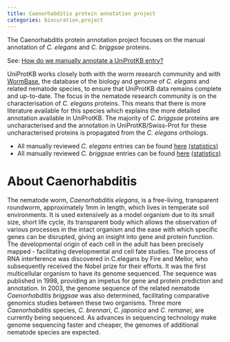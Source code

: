 ```yaml
---
title: Caenorhabditis protein annotation project
categories: biocuration,project
---
```


The Caenorhabditis protein annotation project focuses on the manual annotation of *C. elegans* and *C. briggsae* proteins.

See: [How do we manually annotate a UniProtKB entry?](https://www.uniprot.org/faq/45)

UniProtKB works closely both with the worm research community and with [WormBase](http://www.wormbase.org/), the database of the biology and genome of *C. elegans* and related nematode species, to ensure that UniProtKB data remains complete and up-to-date. The focus in the nematode research community is on the characterisation of *C. elegans* proteins. This means that there is more literature available for this species which explains the more detailed annotation available in UniProtKB. The majority of *C. briggsae* proteins are uncharacterised and the annotation in UniProtKB/Swiss-Prot for these uncharacterised proteins is propagated from the *C. elegans* orthologs.

-   All manually reviewed *C. elegans* entries can be found [here](https://www.uniprot.org/uniprotkb/?query=organism:6239+AND+reviewed:yes) [(statistics)](https://www.uniprot.org/biocuration%5Fproject/Caenorhabditis/statistics/#Caenorhabditiselegans)
-   All manually reviewed *C. briggsae* entries can be found [here](https://www.uniprot.org/uniprotkb/?query=organism:6238+AND+reviewed:yes) [(statistics)](https://www.uniprot.org/biocuration%5Fproject/Caenorhabditis/statistics/#Caenorhabditisbriggsae)

# About Caenorhabditis

The nematode worm, *Caenorhabditis elegans*, is a free-living, transparent roundworm, approximately 1mm in length, which lives in temperate soil environments. It is used extensively as a model organism due to its small size, short life cycle, its transparent body which allows the observation of various processes in the intact organism and the ease with which specific genes can be disrupted, giving an insight into gene and protein function. The developmental origin of each cell in the adult has been precisely mapped - facilitating developmental and cell fate studies. The process of RNA interference was discovered in C.elegans by Fire and Mellor, who subsequently received the Nobel prize for their efforts. It was the first multicellular organism to have its genome sequenced. The sequence was published in 1998, providing an impetus for gene and protein prediction and annotation. In 2003, the genome sequence of the related nematode *Caenorhabditis briggsae* was also determined, facilitating comparative genomics studies between these two organisms. Three more *Caenorhabditis* species, *C. brennari*, *C. japonica* and *C. remanei*, are currently being sequenced. As advances in sequencing technology make genome sequencing faster and cheaper, the genomes of additional nematode species are expected.
